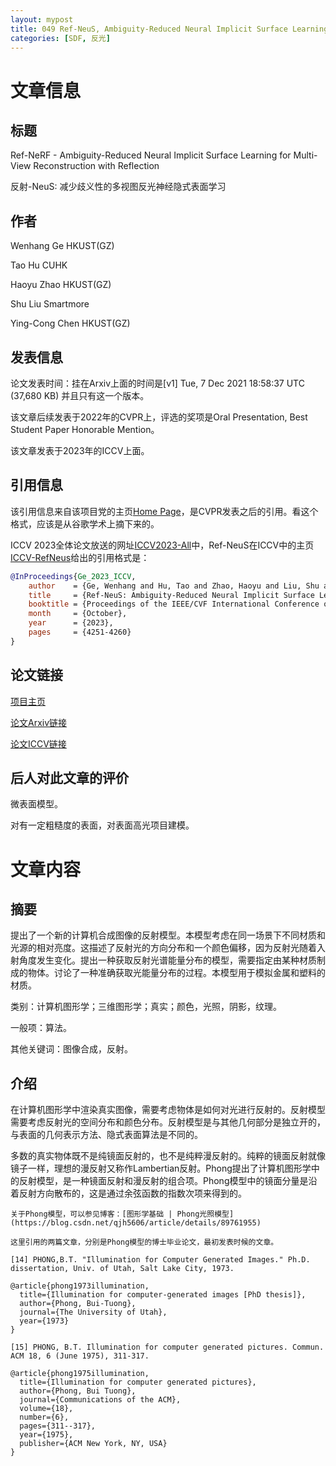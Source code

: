 ```yaml
---
layout: mypost
title: 049 Ref-NeuS, Ambiguity-Reduced Neural Implicit Surface Learning for Multi-View Reconstruction with Reflection
categories: [SDF, 反光]
---
```



# 文章信息

## 标题

Ref-NeRF - Ambiguity-Reduced Neural Implicit Surface Learning for Multi-View Reconstruction with Reflection

反射-NeuS: 减少歧义性的多视图反光神经隐式表面学习

## 作者

Wenhang Ge
HKUST(GZ)	

Tao Hu
CUHK	

Haoyu Zhao
HKUST(GZ)	

Shu Liu
Smartmore	

Ying-Cong Chen
HKUST(GZ)


## 发表信息

论文发表时间：挂在Arxiv上面的时间是[v1] Tue, 7 Dec 2021 18:58:37 UTC (37,680 KB) 
并且只有这一个版本。

该文章后续发表于2022年的CVPR上，评选的奖项是Oral Presentation, Best Student Paper Honorable Mention。

该文章发表于2023年的ICCV上面。

## 引用信息

该引用信息来自该项目党的主页[Home Page](https://dorverbin.github.io/refnerf/)，是CVPR发表之后的引用。看这个格式，应该是从谷歌学术上摘下来的。

ICCV 2023全体论文放送的网址[ICCV2023-All](https://openaccess.thecvf.com/ICCV2023?day=all#)中，Ref-NeuS在ICCV中的主页[ICCV-RefNeus](https://openaccess.thecvf.com/content/ICCV2023/html/Ge_Ref-NeuS_Ambiguity-Reduced_Neural_Implicit_Surface_Learning_for_Multi-View_Reconstruction_with_ICCV_2023_paper.html)给出的引用格式是：

```bibtex
@InProceedings{Ge_2023_ICCV,
    author    = {Ge, Wenhang and Hu, Tao and Zhao, Haoyu and Liu, Shu and Chen, Ying-Cong},
    title     = {Ref-NeuS: Ambiguity-Reduced Neural Implicit Surface Learning for Multi-View Reconstruction with Reflection},
    booktitle = {Proceedings of the IEEE/CVF International Conference on Computer Vision (ICCV)},
    month     = {October},
    year      = {2023},
    pages     = {4251-4260}
}
```

## 论文链接

[项目主页](https://g3956.github.io/)

[论文Arxiv链接](https://arxiv.org/pdf/2303.10840.pdf)

[论文ICCV链接](https://openaccess.thecvf.com/content/ICCV2023/html/Ge_Ref-NeuS_Ambiguity-Reduced_Neural_Implicit_Surface_Learning_for_Multi-View_Reconstruction_with_ICCV_2023_paper.html)


## 后人对此文章的评价

微表面模型。

对有一定粗糙度的表面，对表面高光项目建模。


# 文章内容

## 摘要

提出了一个新的计算机合成图像的反射模型。本模型考虑在同一场景下不同材质和光源的相对亮度。这描述了反射光的方向分布和一个颜色偏移，因为反射光随着入射角度发生变化。提出一种获取反射光谱能量分布的模型，需要指定由某种材质制成的物体。讨论了一种准确获取光能量分布的过程。本模型用于模拟金属和塑料的材质。

类别：计算机图形学；三维图形学；真实；颜色，光照，阴影，纹理。

一般项：算法。

其他关键词：图像合成，反射。

## 介绍

在计算机图形学中渲染真实图像，需要考虑物体是如何对光进行反射的。反射模型需要考虑反射光的空间分布和颜色分布。反射模型是与其他几何部分是独立开的，与表面的几何表示方法、隐式表面算法是不同的。

多数的真实物体既不是纯镜面反射的，也不是纯粹漫反射的。纯粹的镜面反射就像镜子一样，理想的漫反射又称作Lambertian反射。Phong提出了计算机图形学中的反射模型，是一种镜面反射和漫反射的组合项。Phong模型中的镜面分量是沿着反射方向散布的，这是通过余弦函数的指数次项来得到的。

```
关于Phong模型，可以参见博客：[图形学基础 | Phong光照模型](https://blog.csdn.net/qjh5606/article/details/89761955)

这里引用的两篇文章，分别是Phong模型的博士毕业论文，最初发表时候的文章。

[14] PHONG,B.T. "Illumination for Computer Generated Images." Ph.D. dissertation, Univ. of Utah, Salt Lake City, 1973.

@article{phong1973illumination,
  title={Illumination for computer-generated images [PhD thesis]},
  author={Phong, Bui-Tuong},
  journal={The University of Utah},
  year={1973}
}

[15] PHONG, B.T. Illumination for computer generated pictures. Commun. ACM 18, 6 (June 1975), 311-317.

@article{phong1975illumination,
  title={Illumination for computer generated pictures},
  author={Phong, Bui Tuong},
  journal={Communications of the ACM},
  volume={18},
  number={6},
  pages={311--317},
  year={1975},
  publisher={ACM New York, NY, USA}
}

```
